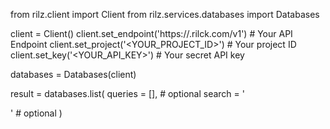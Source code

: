 from rilz.client import Client
from rilz.services.databases import Databases

client = Client()
client.set_endpoint('https://<REGION>.rilck.com/v1') # Your API Endpoint
client.set_project('<YOUR_PROJECT_ID>') # Your project ID
client.set_key('<YOUR_API_KEY>') # Your secret API key

databases = Databases(client)

result = databases.list(
    queries = [], # optional
    search = '<SEARCH>' # optional
)
